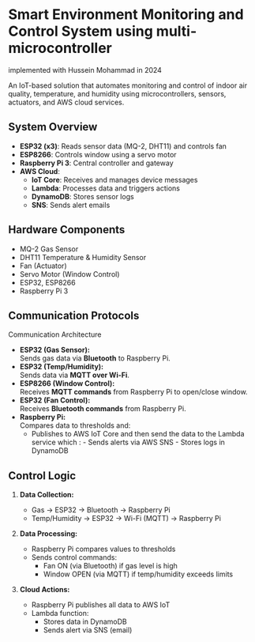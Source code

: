 # Smart Environment Monitoring and Control System using multi-microcontroller
implemented with Hussein Mohammad in 2024

An IoT-based solution that automates monitoring and control of indoor air quality, temperature, and humidity using microcontrollers, sensors, actuators, and AWS cloud services.

##  System Overview

- **ESP32 (x3)**: Reads sensor data (MQ-2, DHT11) and controls fan
- **ESP8266**: Controls window using a servo motor
- **Raspberry Pi 3**: Central controller and gateway
- **AWS Cloud**:
  - **IoT Core**: Receives and manages device messages
  - **Lambda**: Processes data and triggers actions
  - **DynamoDB**: Stores sensor logs
  - **SNS**: Sends alert emails

##  Hardware Components

- MQ-2 Gas Sensor
- DHT11 Temperature & Humidity Sensor
- Fan (Actuator)
- Servo Motor (Window Control)
- ESP32, ESP8266
- Raspberry Pi 3

##  Communication Protocols

Communication Architecture

- **ESP32 (Gas Sensor):**  
  Sends gas data via **Bluetooth** to Raspberry Pi.
- **ESP32 (Temp/Humidity):**  
  Sends data via **MQTT over Wi-Fi**.
- **ESP8266 (Window Control):**  
  Receives **MQTT commands** from Raspberry Pi to open/close window.
- **ESP32 (Fan Control):**  
  Receives **Bluetooth commands** from Raspberry Pi.
- **Raspberry Pi:**  
  Compares data to thresholds and:
  - Publishes to AWS IoT Core and then send the data to the Lambda service which :
                            -  Sends alerts via AWS SNS
                            - Stores logs in DynamoDB

## Control Logic

1. **Data Collection:**
   - Gas → ESP32 → Bluetooth → Raspberry Pi
   - Temp/Humidity → ESP32 → Wi-Fi (MQTT) → Raspberry Pi

2. **Data Processing:**
   - Raspberry Pi compares values to thresholds
   - Sends control commands:
     - Fan ON (via Bluetooth) if gas level is high
     - Window OPEN (via MQTT) if temp/humidity exceeds limits

3. **Cloud Actions:**
   - Raspberry Pi publishes all data to AWS IoT
   - Lambda function:
     - Stores data in DynamoDB
     - Sends alert via SNS (email)
